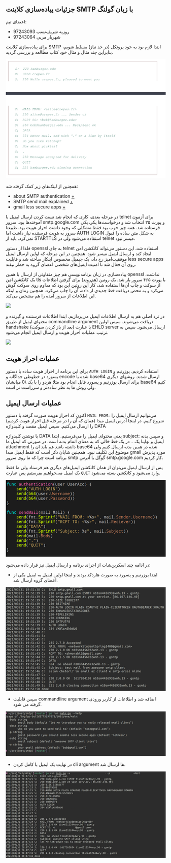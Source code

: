 ## جزئیات پیاده‌سازی کلاینت SMTP با زبان گولنگ



اعضای تیم:

+ روزبه شریف‌نسب 97243093
+ شهریار مربی 97243064



برای پیاده‌سازی کلاینت SMTP ابتدا لازم بود به خود پروتکل (در حد نیاز) مسلط شویم، بنابراین چند مثال و مثال خود کتاب مطالعه و بررسی گردید.

![](./screenshots/0.png)

همچنین از لینک‌های زیر کمک گرفته شد:

+ about SMTP authentication [+](https://www.ndchost.com/wiki/mail/test-smtp-auth-telnet)
+ SMTP send mail explained [+](https://www.ndchost.com/wiki/mail/test-smtp-auth-telnet)
+ gmail less secure apps [+](https://support.google.com/accounts/answer/6010255?p=less-secure-apps&hl=en&visit_id=637528055941711149-3770501630&rd=1)



در مرحله بعدی، کاری که انجام شد تست کردن ارسال ایمیل با telnet برای آزمون آموخته‌ها بود. سرور smtp.google.com و پورت ۲۵ انتخاب شد و درخواست‌ها یکی یکی فرستاده شد. همه چیز خوب بود فقط مشکلی که وجود داشت احراز هویت بود. طبیعتا سرور به هویت فرستنده نیاز داشت اما AUTH LOGIN به شکل متن ساده را قبول نمی‌کرد. باید از STARTTLS استفاده می‌شود ولی در telnet میسر نبود.

فلذا از دستور openssl به جای telnet استفاده شد، این دستور می‌تواند کانکشن امن ایجاد کند و ارسال ایمیل میسر شود. همچنین در این مرحله که اولین ارسال ایمیل موفقیت‌آمیز رخ داد، یک جیمیل مخصوص اینکار ساخته شد و قابلیت less secure apps روی آن فعال شد تا امنیت ایمیل‌های شخصی اعضای گروه به خطر نیفتد.



پیاده‌سازی در زبان برنامه‌نویسی هم چیز متفاوتی از ارسال با همین openssl نداشت، یک کانکشن امن tls با پورت ۴۶۵ سرور باز شد. یک روتین (هم‌روند) برای گرفتن اطلاعات از سوکت و چاپ آن‌ها استفاده شد، کار این روتین این بود که مداوم روی سوکت گوش می‌کرد و به محض دریافت خط جدیدی از داده، آن را چاپ می‌کرد. همچنین زمان و اینکه این اطلاعات از سرور آمده را هم مشخص می‌کند.



![](./screenshots/۴.png)



در ترد اصلی هم به ارسال اطلاعات ایمیل می‌پردازیم. ابتدا اطلاعات فرستنده و گیرنده و محتوای ایمیل از طریق commandline argument دریافت می‌شوند. سپس اولین handshake (بعد از باز کردن سوکت) با عبارت EHLO server ارسال می‌شود. سپس به ترتیب عملیات احراز هویت و ارسال ایمیل انجام می‌شود.

![](./screenshots/۶.png)



## عملیات احراز هویت 

برای این برنامه از احراز هویت ساده با دستور `AUTH LOGIN‍` استفاده کردیم. یوزرنیم و پسورد در خطوطی جداگانه و encode شده با base64 ارسال شدند. روشهای دیگری برای ارسال یوزرنیم و پسورد قابل انجام بود مثلا هردو را با یک \0 میانشان base64 کنیم ولی روش ما به نظر ساده‌تر و سرراست تر است.

## عملیات ارسال ایمیل 

اکنون که احراز هویت صورت گرفته با دستور ‍`MAIL FROM:` می‌توانیم ارسال ایمیل را شروع کنیم. در اینجا آدرس ایمیل مبدا (همان که آن را در مرحله قبل احراز هویت کردیم) را ارسال می‌کنیم. سپس ایمیل مقصد و کلیدواژه DATA

با نوشتن کلیدواژه DATA یعنی محتوای ایمیل را می‌فرستیم. ابتدا subject: و سپس بدنه ایمیل و نهایتا یک `.` در یک خط خالی که به معنای اتمام بدنه است. در صورتی  که ایمیل ما attachment داشته باشد هم باید ان را base64 شده در همین بدنه ارسال کنیم ولی موضوع این تکلیف نبود. همچنین شایان ذکر است که فقط ایمیل مبدا gmail مورد پذیرش برنامه است چرا که ما روی سرور smtp گوگل با آدرس smtp.google.com کار کردیم.

پس از ارسال ایمیل می‌توان از همان کانکشن ایمیل‌های دیگری هم فرستاد ولی ما فقط یک ایمیل می‌خواهیم بفرستیم پس عبارت `QUIT`	 وارد می‌شود و کانکشن بسته می‌شود.



![](./screenshots/5.png)





در ادامه چند اسکرین‌شات از اجرای برنامه و ارسال ایمیل نیز قرار داده می‌شود:

+ ابتدا یوزرنیم و پسورد به صورت هارد‌کد بودند و اینجا اولین ایمیل به ایمیل یکی از اعضای گروه ارسال شد.

![](./screenshots/1.jpg)

+ سپس قابلیت commandline argument اضافه شد و اطلاعات از کاربر ورودی گرفته می شود.

![](./screenshots/2.png)

+ در نهایت یک ایمیل با کامل کردن cli argument ها ارسال شد.

![](./screenshots/3.jpg)